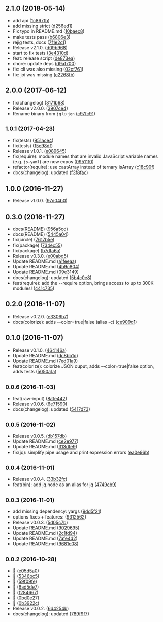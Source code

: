 <a name="2.1.0"></a>
## 2.1.0 (2018-05-14)

* add api ([1c867fb](https://github.com/fgribreau/jq.node/commit/1c867fb))
* add missing strict ([d256ed1](https://github.com/fgribreau/jq.node/commit/d256ed1))
* Fix typo in README.md ([10baec8](https://github.com/fgribreau/jq.node/commit/10baec8))
* make tests pass ([b6806e3](https://github.com/fgribreau/jq.node/commit/b6806e3))
* rejig tests, docs ([7f1e2c1](https://github.com/fgribreau/jq.node/commit/7f1e2c1))
* Release v2.1.0. ([d09b968](https://github.com/fgribreau/jq.node/commit/d09b968))
* start to fix tests ([3e4310d](https://github.com/fgribreau/jq.node/commit/3e4310d))
* feat: release script ([de873ea](https://github.com/fgribreau/jq.node/commit/de873ea))
* chore: update deps ([d9af700](https://github.com/fgribreau/jq.node/commit/d9af700))
* fix: cli was also missing ([02cf761](https://github.com/fgribreau/jq.node/commit/02cf761))
* fix: joi was missing ([c2268fb](https://github.com/fgribreau/jq.node/commit/c2268fb))



<a name="2.0.0"></a>
## 2.0.0 (2017-06-12)

* fix(changelog) ([3171b68](https://github.com/fgribreau/jq.node/commit/3171b68))
* Release v2.0.0. ([3907ce4](https://github.com/fgribreau/jq.node/commit/3907ce4))
* Rename binary from `jq` to `jqn` ([c97fc91](https://github.com/fgribreau/jq.node/commit/c97fc91))



<a name="1.0.1"></a>
## <small>1.0.1 (2017-04-23)</small>

* fix(tests) ([951ace4](https://github.com/fgribreau/jq.node/commit/951ace4))
* fix(tests) ([15e98df](https://github.com/fgribreau/jq.node/commit/15e98df))
* Release v1.0.1. ([e089645](https://github.com/fgribreau/jq.node/commit/e089645))
* fix(require): module names that are invalid JavaScript variable names (e.g. `js-yaml`) are now expos ([09511f0](https://github.com/fgribreau/jq.node/commit/09511f0))
* refactor(require): use castArray instead of ternary isArray ([c18c90f](https://github.com/fgribreau/jq.node/commit/c18c90f))
* docs(changelog): updated ([f3f8fac](https://github.com/fgribreau/jq.node/commit/f3f8fac))



<a name="1.0.0"></a>
## 1.0.0 (2016-11-27)

* Release v1.0.0. ([97d04b0](https://github.com/fgribreau/jq.node/commit/97d04b0))



<a name="0.3.0"></a>
## 0.3.0 (2016-11-27)

* docs(README) ([956a5cd](https://github.com/fgribreau/jq.node/commit/956a5cd))
* docs(README) ([5445a04](https://github.com/fgribreau/jq.node/commit/5445a04))
* fix(circle) ([7617b5e](https://github.com/fgribreau/jq.node/commit/7617b5e))
* fix(package) ([734ec55](https://github.com/fgribreau/jq.node/commit/734ec55))
* fix(package) ([b7dfa6a](https://github.com/fgribreau/jq.node/commit/b7dfa6a))
* Release v0.3.0. ([e00abd5](https://github.com/fgribreau/jq.node/commit/e00abd5))
* Update README.md ([a1feeaa](https://github.com/fgribreau/jq.node/commit/a1feeaa))
* Update README.md ([4b9c804](https://github.com/fgribreau/jq.node/commit/4b9c804))
* Update README.md ([09e3149](https://github.com/fgribreau/jq.node/commit/09e3149))
* docs(changelog): updated ([5b4c0e8](https://github.com/fgribreau/jq.node/commit/5b4c0e8))
* feat(require): add the --require option, brings access to up to 300K modules! ([441c735](https://github.com/fgribreau/jq.node/commit/441c735))



<a name="0.2.0"></a>
## 0.2.0 (2016-11-07)

* Release v0.2.0. ([e3306b7](https://github.com/fgribreau/jq.node/commit/e3306b7))
* docs(colorize): adds --color=true|false (alias -c) ([ce909d1](https://github.com/fgribreau/jq.node/commit/ce909d1))



<a name="0.1.0"></a>
## 0.1.0 (2016-11-07)

* Release v0.1.0. ([464146a](https://github.com/fgribreau/jq.node/commit/464146a))
* Update README.md ([dc8bb1d](https://github.com/fgribreau/jq.node/commit/dc8bb1d))
* Update README.md ([7ed01a9](https://github.com/fgribreau/jq.node/commit/7ed01a9))
* feat(colorize): colorize JSON ouput, adds --color=true|false option, adds tests ([5050a1a](https://github.com/fgribreau/jq.node/commit/5050a1a))



<a name="0.0.6"></a>
## <small>0.0.6 (2016-11-03)</small>

* feat(raw-input) ([8a1e442](https://github.com/fgribreau/jq.node/commit/8a1e442))
* Release v0.0.6. ([6e71590](https://github.com/fgribreau/jq.node/commit/6e71590))
* docs(changelog): updated ([5417d73](https://github.com/fgribreau/jq.node/commit/5417d73))



<a name="0.0.5"></a>
## <small>0.0.5 (2016-11-02)</small>

* Release v0.0.5. ([db157db](https://github.com/fgribreau/jq.node/commit/db157db))
* Update README.md ([ce2e977](https://github.com/fgribreau/jq.node/commit/ce2e977))
* Update README.md ([313dfe9](https://github.com/fgribreau/jq.node/commit/313dfe9))
* fix(jq): simplify pipe usage and print expression errors ([ea0e96b](https://github.com/fgribreau/jq.node/commit/ea0e96b))



<a name="0.0.4"></a>
## <small>0.0.4 (2016-11-01)</small>

* Release v0.0.4. ([33b32fc](https://github.com/fgribreau/jq.node/commit/33b32fc))
* feat(bin): add jq.node as an alias for jq ([4749cb9](https://github.com/fgribreau/jq.node/commit/4749cb9))



<a name="0.0.3"></a>
## <small>0.0.3 (2016-11-01)</small>

* add missing dependency: yargs ([9dd5f21](https://github.com/fgribreau/jq.node/commit/9dd5f21))
* options fixes + features: ([9312562](https://github.com/fgribreau/jq.node/commit/9312562))
* Release v0.0.3. ([5d05c7b](https://github.com/fgribreau/jq.node/commit/5d05c7b))
* Update README.md ([9029695](https://github.com/fgribreau/jq.node/commit/9029695))
* Update README.md ([2c1fd94](https://github.com/fgribreau/jq.node/commit/2c1fd94))
* Update README.md ([7afe4d2](https://github.com/fgribreau/jq.node/commit/7afe4d2))
* Update README.md ([9681c08](https://github.com/fgribreau/jq.node/commit/9681c08))



<a name="0.0.2"></a>
## <small>0.0.2 (2016-10-28)</small>

* 🎩 ([e05d5a0](https://github.com/fgribreau/jq.node/commit/e05d5a0))
* 🎩 ([5346bc5](https://github.com/fgribreau/jq.node/commit/5346bc5))
* 🎩 ([59f09fe](https://github.com/fgribreau/jq.node/commit/59f09fe))
* 🎩 ([6ad5de7](https://github.com/fgribreau/jq.node/commit/6ad5de7))
* 🎩 ([f284667](https://github.com/fgribreau/jq.node/commit/f284667))
* 🎩 ([0bd0e27](https://github.com/fgribreau/jq.node/commit/0bd0e27))
* 🎩 ([0b3922c](https://github.com/fgribreau/jq.node/commit/0b3922c))
* Release v0.0.2. ([6d4254b](https://github.com/fgribreau/jq.node/commit/6d4254b))
* docs(changelog): updated ([789f9f7](https://github.com/fgribreau/jq.node/commit/789f9f7))



